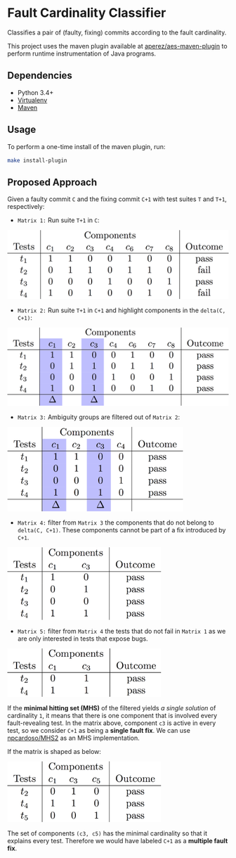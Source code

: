 # Fault Cardinality Classifier

Classifies a pair of (faulty, fixing) commits according to the fault cardinality.

This project uses the maven plugin available at
[aperez/aes-maven-plugin](https://github.com/aperez/aes-maven-plugin/tree/single-fault-prevalence)
to perform runtime instrumentation of Java programs.

## Dependencies

* Python 3.4+
* [Virtualenv](https://virtualenv.pypa.io/)
* [Maven](https://maven.apache.org/)

## Usage

To perform a one-time install of the maven plugin, run:
```sh
make install-plugin
```

## Proposed Approach

Given a faulty commit `C` and the fixing commit `C+1` with test suites `T` and `T+1`, respectively:

- `Matrix 1:` Run suite `T+1` in `C`:

<img src="docs/figures/matrix1.png" width="550" />

- `Matrix 2:` Run suite `T+1` in `C+1` and highlight components in the `delta(C, C+1)`:

<img src="docs/figures/matrix2.png" width="550" />

- `Matrix 3:` Ambiguity groups are filtered out of `Matrix 2`:

<img src="docs/figures/matrix3.png" width="400" />

- `Matrix 4:` filter from `Matrix 3` the components that do not belong to `delta(C, C+1)`. These
components cannot be part of a fix introduced by `C+1`.

<img src="docs/figures/matrix4.png" width="350" />

- `Matrix 5:` filter from `Matrix 4` the tests that do not fail in `Matrix 1` as we are only
interested in tests that expose bugs.

<img src="docs/figures/matrix5.png" width="350" />

If the **minimal hitting set (MHS)** of the filtered yields *a single solution* of cardinality `1`,
it means that there is one component that is involved every fault-revealing test. In the matrix
above, component `c3` is active in every test, so we consider `C+1` as being a **single fault fix**.
We can use [npcardoso/MHS2](https://github.com/npcardoso/MHS2) as an MHS implementation.

If the matrix is shaped as below:

<img src="docs/figures/matrix7.png" width="350" />

The set of components `(c3, c5)` has the minimal cardinality so that it explains every test.
Therefore we would have labeled `C+1` as a **multiple fault fix**.

